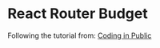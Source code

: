 # React Router Budget

Following the tutorial from:
[Coding in Public](https://codinginpublic.dev/)
